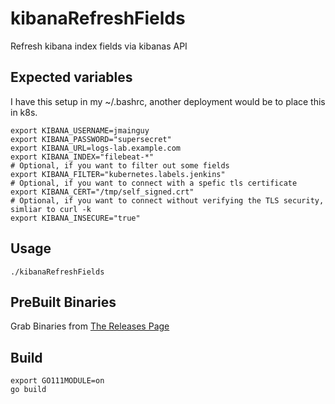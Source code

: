 # kibanaRefreshFields
Refresh kibana index fields via kibanas API
## Expected variables
I have this setup in my ~/.bashrc, another deployment would be to place this in k8s.
```/bin/bash
export KIBANA_USERNAME=jmainguy
export KIBANA_PASSWORD="supersecret"
export KIBANA_URL=logs-lab.example.com
export KIBANA_INDEX="filebeat-*"
# Optional, if you want to filter out some fields
export KIBANA_FILTER="kubernetes.labels.jenkins"
# Optional, if you want to connect with a spefic tls certificate
export KIBANA_CERT="/tmp/self_signed.crt"
# Optional, if you want to connect without verifying the TLS security, simliar to curl -k
export KIBANA_INSECURE="true"
```

## Usage
```/bin/bash
./kibanaRefreshFields
```

## PreBuilt Binaries
Grab Binaries from [The Releases Page](https://github.com/Jmainguy/kibanaRefreshFields/releases)

## Build
```/bin/bash
export GO111MODULE=on
go build
```
